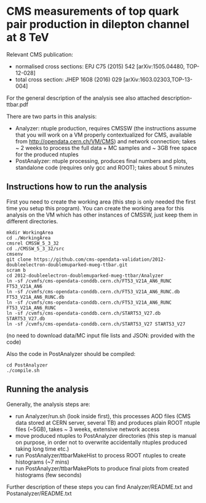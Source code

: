 # CMS measurements of top quark pair production in dilepton channel at 8 TeV

Relevant CMS publication:
 * normalised cross sections: EPJ C75 (2015) 542 [arXiv:1505.04480, TOP-12-028]
 * total cross section: JHEP 1608 (2016) 029 [arXiv:1603.02303,TOP-13-004]

For the general description of the analysis see also attached description-ttbar.pdf

There are two parts in this analysis:
 * Analyzer: ntuple production, requires CMSSW (the instructions assume that you will work on a VM properly contextualized for CMS, available from http://opendata.cern.ch/VM/CMS) and network connection; takes ~ 2 weeks to process the full data + MC samples and ~ 3GB free space for the produced ntuples
 * PostAnalyzer: ntuple processing, produces final numbers and plots, standalone code (requires only gcc and ROOT); takes about 5 minutes

## Instructions how to run the analysis

First you need to create the working area (this step is only needed the first time you setup this program). You can create the working area for this analysis on the VM which has other instances of CMSSW, just keep them in different directories.
```
mkdir WorkingArea
cd ./WorkingArea
cmsrel CMSSW_5_3_32
cd ./CMSSW_5_3_32/src
cmsenv
git clone https://github.com/cms-opendata-validation/2012-doubleelectron-doublemuparked-mueg-ttbar.git
scram b
cd 2012-doubleelectron-doublemuparked-mueg-ttbar/Analyzer
ln -sf /cvmfs/cms-opendata-conddb.cern.ch/FT53_V21A_AN6_RUNC FT53_V21A_AN6
ln -sf /cvmfs/cms-opendata-conddb.cern.ch/FT53_V21A_AN6_RUNC.db FT53_V21A_AN6_RUNC.db
ln -sf /cvmfs/cms-opendata-conddb.cern.ch/FT53_V21A_AN6_RUNC FT53_V21A_AN6_RUNC
ln -sf /cvmfs/cms-opendata-conddb.cern.ch/START53_V27.db START53_V27.db
ln -sf /cvmfs/cms-opendata-conddb.cern.ch/START53_V27 START53_V27
```
(no need to download data/MC input file lists and JSON: provided with the code)

Also the code in PostAnalyzer should be compiled:
```
cd PostAnalyzer
./compile.sh
```

## Running the analysis
Generally, the analysis steps are:
 * run Analyzer/run.sh (look inside first), this processes AOD files (CMS data stored at CERN server, several TB) and produces plain ROOT ntuple files (~5GB), takes ~ 3 weeks, extensive network access
 * move produced ntuples to PostAnalyzer directories (this step is manual on purpose, in order not to overwrite accidentally ntuples produced taking long time etc.)
 * run PostAnalyzer/ttbarMakeHist to process ROOT ntuples to create histograms (~7 mins)
 * run PostAnalyzer/ttbarMakePlots to produce final plots from created histograms (few seconds)

Further description of these steps you can find Analyzer/README.txt and Postanalyzer/README.txt
